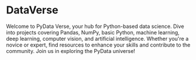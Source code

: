 # DataVerse
Welcome to PyData Verse, your hub for Python-based data science. Dive into projects covering Pandas, NumPy, basic Python, machine learning, deep learning, computer vision, and artificial intelligence. Whether you're a novice or expert, find resources to enhance your skills and contribute to the community. Join us in exploring the PyData universe!
